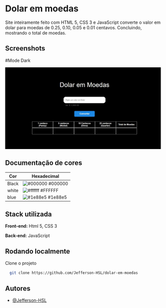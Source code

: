 # Dolar em moedas

Site inteiramente feito com HTML 5, CSS 3 e JavaScript converte o valor em dolar para moedas de 0.25, 0.10, 0.05 e 0.01 centavos. Concluindo, mostrando o total de moedas. 


## Screenshots

#Mode Dark

![Website Screenshot](https://github.com/Jefferson-HSL/dolar-em-moedas/blob/master/image/website-image.jpg)
## Documentação de cores

| Cor               | Hexadecimal                                                |
| ----------------- | ---------------------------------------------------------------- |
| Black             | ![#000000](https://via.placeholder.com/10/000000?text=+) #000000 |
| white             | ![#ffffff](https://via.placeholder.com/10/ffffff?text=+) #FFFFFF |
| blue              | ![#1e88e5](https://via.placeholder.com/10/1e88e5?text=+) #1e88e5 |

## Stack utilizada

**Front-end:** Html 5, CSS 3

**Back-end:** JavaScript


## Rodando localmente

Clone o projeto

```bash
  git clone https://github.com/Jefferson-HSL/dolar-em-moedas
```


## Autores

- [@Jefferson-HSL](https://www.github.com/Jefferson-HSL)